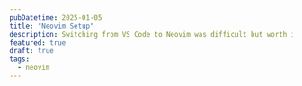 ```yaml
---
pubDatetime: 2025-01-05
title: "Neovim Setup"
description: Switching from VS Code to Neovim was difficult but worth it.
featured: true
draft: true
tags:
  - neovim
---
```

